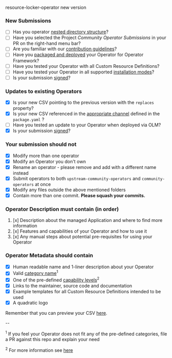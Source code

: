 resource-locker-operator new version

### New Submissions

* [ ] Has you operator [nested directory structure](https://github.com/operator-framework/community-operators/blob/master/docs/contributing.md#create-a-bundle)?
* [ ] Have you selected the Project *Community Operator Submissions* in your PR on the right-hand menu bar?
* [ ] Are you familiar with our [contribution guidelines](https://github.com/operator-framework/community-operators/blob/master/docs/contributing.md)?
* [ ] Have you [packaged and deployed](https://github.com/operator-framework/community-operators/blob/master/docs/testing-operators.md) your Operator for Operator Framework?
* [ ] Have you tested your Operator with all Custom Resource Definitions?
* [ ] Have you tested your Operator in all supported [installation modes](https://github.com/operator-framework/operator-lifecycle-manager/blob/master/doc/design/building-your-csv.md#operator-metadata)?
* [ ] Is your submission [signed](https://github.com/operator-framework/community-operators/blob/master/docs/contributing.md#sign-your-work)?

### Updates to existing Operators

* [x] Is your new CSV pointing to the previous version with the `replaces` property?
* [x] Is your new CSV referenced in the [appropriate channel](https://github.com/operator-framework/community-operators/blob/master/docs/contributing.md#bundle-format) defined in the `package.yaml` ?
* [ ] Have you tested an update to your Operator when deployed via OLM?
* [x] Is your submission [signed](https://github.com/operator-framework/community-operators/blob/master/docs/contributing.md#sign-your-work)?

### Your submission should not

* [x] Modify more than one operator
* [x] Modify an Operator you don't own
* [x] Rename an operator - please remove and add with a different name instead
* [x] Submit operators to both `upstream-community-operators` and `community-operators` at once
* [x] Modify any files outside the above mentioned folders
* [x] Contain more than one commit. **Please squash your commits.**

### Operator Description must contain (in order)

1. [x] Description about the managed Application and where to find more information
2. [x] Features and capabilities of your Operator and how to use it
3. [x] Any manual steps about potential pre-requisites for using your Operator

### Operator Metadata should contain

* [x] Human readable name and 1-liner description about your Operator
* [x] Valid [category name](https://github.com/operator-framework/community-operators/blob/master/docs/required-fields.md#categories)<sup>1</sup>
* [x] One of the pre-defined [capability levels](https://github.com/operator-framework/operator-courier/blob/4d1a25d2c8d52f7de6297ec18d8afd6521236aa2/operatorcourier/validate.py#L556)<sup>2</sup>
* [x] Links to the maintainer, source code and documentation
* [x] Example templates for all Custom Resource Definitions intended to be used
* [x] A quadratic logo

Remember that you can preview your CSV [here](https://operatorhub.io/preview).

--

<sup>1</sup> If you feel your Operator does not fit any of the pre-defined categories, file a PR against this repo and explain your need

<sup>2</sup> For more information see [here](https://github.com/operator-framework/operator-sdk/blob/master/doc/images/operator-capability-level.svg)